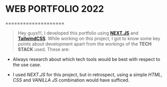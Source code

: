 # WEB PORTFOLIO 2022

====================

> Hey guys!!!, I developed this portfolio using [**NEXT.JS**](wwww.nextjs.org) and [**TailwindCSS**](www.tailwindcss.com). While working on this project, I got to know some key points about development apart from the workings of the **TECH STACK** used. These are:

-   Always research about which tech tools would be best with respect to the use case.

-   I used _NEXT.JS_ for this project, but in retrospect, using a simple _HTML_, _CSS_ and _VANILLA JS_ combination would have sufficed.

